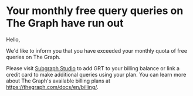 # Your monthly free query queries on The Graph have run out

Hello,

We'd like to inform you that you have exceeded your monthly quota of free queries on The Graph.

Please visit <a href="https://thegraph.com/studio/billing/?show=Deposit">Subgraph Studio</a> to add GRT to your billing balance or link a credit card to make additional queries using your plan. You can learn more about The Graph's available billing plans at https://thegraph.com/docs/en/billing/.

<subscriptions-footer />
